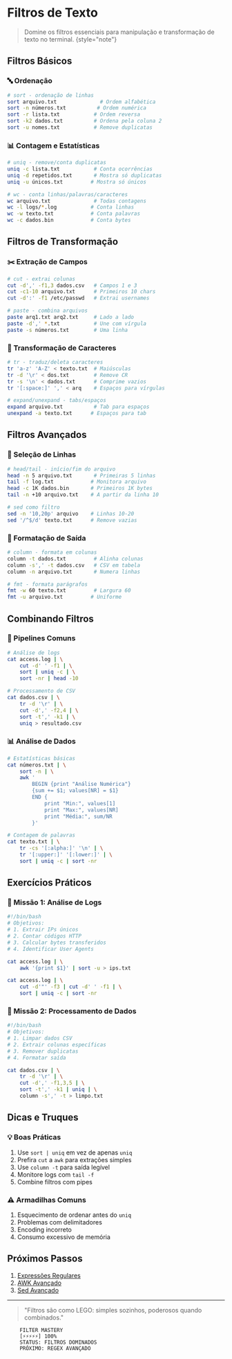 # Filtros de Texto 

> Domine os filtros essenciais para manipulação e transformação de texto no terminal.
> {style="note"}

## Filtros Básicos

### 🔤 Ordenação
```bash
# sort - ordenação de linhas
sort arquivo.txt              # Ordem alfabética
sort -n números.txt          # Ordem numérica
sort -r lista.txt           # Ordem reversa
sort -k2 dados.txt          # Ordena pela coluna 2
sort -u nomes.txt           # Remove duplicatas
```

### 📊 Contagem e Estatísticas
```bash
# uniq - remove/conta duplicatas
uniq -c lista.txt           # Conta ocorrências
uniq -d repetidos.txt       # Mostra só duplicatas
uniq -u únicos.txt         # Mostra só únicos

# wc - conta linhas/palavras/caracteres
wc arquivo.txt              # Todas contagens
wc -l logs/*.log           # Conta linhas
wc -w texto.txt            # Conta palavras
wc -c dados.bin            # Conta bytes
```

## Filtros de Transformação

### ✂️ Extração de Campos
```bash
# cut - extrai colunas
cut -d',' -f1,3 dados.csv   # Campos 1 e 3
cut -c1-10 arquivo.txt      # Primeiros 10 chars
cut -d':' -f1 /etc/passwd   # Extrai usernames

# paste - combina arquivos
paste arq1.txt arq2.txt     # Lado a lado
paste -d',' *.txt           # Une com vírgula
paste -s números.txt        # Uma linha
```

### 🔄 Transformação de Caracteres
```bash
# tr - traduz/deleta caracteres
tr 'a-z' 'A-Z' < texto.txt  # Maiúsculas
tr -d '\r' < dos.txt        # Remove CR
tr -s '\n' < dados.txt      # Comprime vazios
tr '[:space:]' ',' < arq    # Espaços para vírgulas

# expand/unexpand - tabs/espaços
expand arquivo.txt          # Tab para espaços
unexpand -a texto.txt      # Espaços para tab
```

## Filtros Avançados

### 🎯 Seleção de Linhas
```bash
# head/tail - início/fim do arquivo
head -n 5 arquivo.txt       # Primeiras 5 linhas
tail -f log.txt            # Monitora arquivo
head -c 1K dados.bin       # Primeiros 1K bytes
tail -n +10 arquivo.txt    # A partir da linha 10

# sed como filtro
sed -n '10,20p' arquivo    # Linhas 10-20
sed '/^$/d' texto.txt      # Remove vazias
```

### 📝 Formatação de Saída
```bash
# column - formata em colunas
column -t dados.txt         # Alinha colunas
column -s',' -t dados.csv   # CSV em tabela
column -n arquivo.txt       # Numera linhas

# fmt - formata parágrafos
fmt -w 60 texto.txt         # Largura 60
fmt -u arquivo.txt         # Uniforme
```

## Combinando Filtros

### 🔄 Pipelines Comuns
```bash
# Análise de logs
cat access.log | \
    cut -d' ' -f1 | \
    sort | uniq -c | \
    sort -nr | head -10

# Processamento de CSV
cat dados.csv | \
    tr -d '\r' | \
    cut -d',' -f2,4 | \
    sort -t',' -k1 | \
    uniq > resultado.csv
```

### 📊 Análise de Dados
```bash
# Estatísticas básicas
cat números.txt | \
    sort -n | \
    awk '
        BEGIN {print "Análise Numérica"}
        {sum += $1; values[NR] = $1}
        END {
            print "Min:", values[1]
            print "Max:", values[NR]
            print "Média:", sum/NR
        }'

# Contagem de palavras
cat texto.txt | \
    tr -cs '[:alpha:]' '\n' | \
    tr '[:upper:]' '[:lower:]' | \
    sort | uniq -c | sort -nr
```

## Exercícios Práticos

### 🎯 Missão 1: Análise de Logs
```bash
#!/bin/bash
# Objetivos:
# 1. Extrair IPs únicos
# 2. Contar códigos HTTP
# 3. Calcular bytes transferidos
# 4. Identificar User Agents

cat access.log | \
    awk '{print $1}' | sort -u > ips.txt

cat access.log | \
    cut -d'"' -f3 | cut -d' ' -f1 | \
    sort | uniq -c | sort -nr
```

### 🎯 Missão 2: Processamento de Dados
```bash
#!/bin/bash
# Objetivos:
# 1. Limpar dados CSV
# 2. Extrair colunas específicas
# 3. Remover duplicatas
# 4. Formatar saída

cat dados.csv | \
    tr -d '\r' | \
    cut -d',' -f1,3,5 | \
    sort -t',' -k1 | uniq | \
    column -s',' -t > limpo.txt
```

## Dicas e Truques

### 💡 Boas Práticas
1. Use `sort | uniq` em vez de apenas `uniq`
2. Prefira `cut` a `awk` para extrações simples
3. Use `column -t` para saída legível
4. Monitore logs com `tail -f`
5. Combine filtros com pipes

### ⚠️ Armadilhas Comuns
1. Esquecimento de ordenar antes do `uniq`
2. Problemas com delimitadores
3. Encoding incorreto
4. Consumo excessivo de memória

## Próximos Passos

1. [Expressões Regulares](regular-expressions.md)
2. [AWK Avançado](awk-advanced.md)
3. [Sed Avançado](sed-advanced.md)

---

> "Filtros são como LEGO: simples sozinhos, poderosos quando combinados."

```ascii
    FILTER MASTERY
    [⚡⚡⚡⚡⚡] 100%
    STATUS: FILTROS DOMINADOS
    PRÓXIMO: REGEX AVANÇADO
```